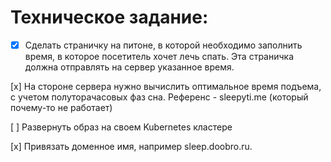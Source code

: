 Техническое задание:
====================

-[x] Сделать страничку на питоне, в которой необходимо заполнить время, в которое посетитель хочет лечь спать. Эта страничка должна отправлять на сервер указанное время.

[x] На стороне сервера нужно вычислить оптимальное время подъема, с учетом полуторачасовых фаз сна. Референс - sleepyti.me (который почему-то не работает)

[ ] Развернуть образ на своем Kubernetes кластере

[x] Привязать доменное имя, например sleep.doobro.ru.
